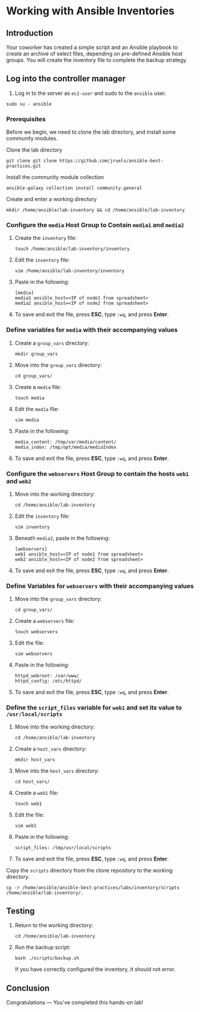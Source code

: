 # Working with Ansible Inventories

## Introduction

Your coworker has created a simple script and an Ansible playbook to create an archive of select files, depending on pre-defined Ansible host groups. You will create the inventory file to complete the backup strategy.

## Log into the controller manager

1. Log in to the server as `ec2-user` and sudo to the `ansible` user.
```
sudo su - ansible
```

### Prerequisites

Before we begin, we need to clone the lab directory, and install some community modules. 

Clone the lab directory

```
git clone git clone https://github.com/jruels/ansible-best-practices.git
```

Install the community module collection

```
ansible-galaxy collection install community.general
```


Create and enter a working directory

```
mkdir /home/ansible/lab-inventory && cd /home/ansible/lab-inventory
```

### Configure the `media` Host Group to Contain `media1` and `media2`

1. Create the `inventory` file:

   `touch /home/ansible/lab-inventory/inventory `

2. Edit the `inventory` file:

   `vim /home/ansible/lab-inventory/inventory `

3. Paste in the following:

   ```
   [media] 
   media1 ansible_host=<IP of node1 from spreadsheet>
   media2 ansible_host=<IP of node2 from spreadsheet>
   ```

4. To save and exit the file, press **ESC**, type `:wq`, and press **Enter**.



### Define variables for `media` with their accompanying values

1. Create a `group_vars` directory:

   `mkdir group_vars `

2. Move into the `group_vars` directory:

   `cd group_vars/ `

3. Create a `media` file:

   `touch media `

4. Edit the `media` file:

   `vim media `

5. Paste in the following:

   ```
   media_content: /tmp/var/media/content/
   media_index: /tmp/opt/media/mediaIndex
   ```

6. To save and exit the file, press **ESC**, type `:wq`, and press **Enter**.



### Configure the `webservers` Host Group to contain the hosts `web1` and `web2`

1. Move into the working directory:

   `cd /home/ansible/lab-inventory`

2. Edit the `inventory` file:

   `vim inventory `

3. Beneath `media2`, paste in the following:

   ```
   [webservers] 
   web1 ansible_host=<IP of node1 from spreadsheet>
   web2 ansible_host=<IP of node2 from spreadsheet>
   ```

4. To save and exit the file, press **ESC**, type `:wq`, and press **Enter**.



### Define Variables for `webservers` with their accompanying values

1. Move into the `group_vars` directory:

   `cd group_vars/ `

2. Create a `webservers` file:

   `touch webservers `

3. Edit the file:

   `vim webservers `

4. Paste in the following:

   ```
   httpd_webroot: /var/www/
   httpd_config: /etc/httpd/
   ```

5. To save and exit the file, press **ESC**, type `:wq`, and press **Enter**.



### Define the `script_files` variable for `web1` and set its value to `/usr/local/scripts`

1. Move into the working directory:

   `cd /home/ansible/lab-inventory `

2. Create a `host_vars` directory:

   `mkdir host_vars `

3. Move into the `host_vars` directory:

   `cd host_vars/ `

4. Create a `web1` file:

   `touch web1 `

5. Edit the file:

   `vim web1 `

6. Paste in the following:

   `script_files: /tmp/usr/local/scripts `

7. To save and exit the file, press **ESC**, type `:wq`, and press **Enter**.

Copy the ``scripts`` directory from the clone repository to the working directory.

```
cp -r /home/ansible/ansible-best-practices/labs/inventory/scripts /home/ansible/lab-inventory/.
```



## Testing

1. Return to the working directory:

   `cd /home/ansible/lab-inventory `

2. Run the backup script:

   `bash ./scripts/backup.sh `

   If you have correctly configured the inventory, it should not error.



## Conclusion

Congratulations — You've completed this hands-on lab!
